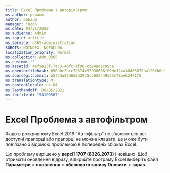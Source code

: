 ```yaml
---
title: Excel Проблема з автофільтром
ms.author: pebaum
author: pebaum
manager: jecon
ms.date: 04/21/2020
ms.audience: Admin
ms.topic: article
ms.service: o365-administration
ROBOTS: NOINDEX, NOFOLLOW
localization_priority: Normal
ms.collection: Adm_O365
ms.custom: ''
ms.assetid: 4ef9e25f-7ac3-46fc-af90-cb24ad1c99ce
ms.openlocfilehash: b50a0c2bcc72674c55938608f09de324a18433879b4126fb0e9c3314480dc180
ms.sourcegitcommit: b5f7da89a650d2915dc652449623c78be6247175
ms.translationtype: MT
ms.contentlocale: uk-UA
ms.lasthandoff: 08/05/2021
ms.locfileid: "54100567"
---
```

# <a name="excel-autofilter-issue"></a>Excel Проблема з автофільтром

Якщо в розкривному Excel 2016 "Автофільтр" не з'являються всі доступні прапорці або прапорці не можна клацати, це може бути пов'язано з відомою проблемою в попередніх збірках Excel. 
  
Цю проблему вирішено у **версії 1707 (8326.2073)** і новіших. Щоб отримати оновлення відразу, відкрийте програму Excel виберіть файл **Параметри** \> **оновлення** \> **облікового запису Оновити** \> **зараз.**
  

